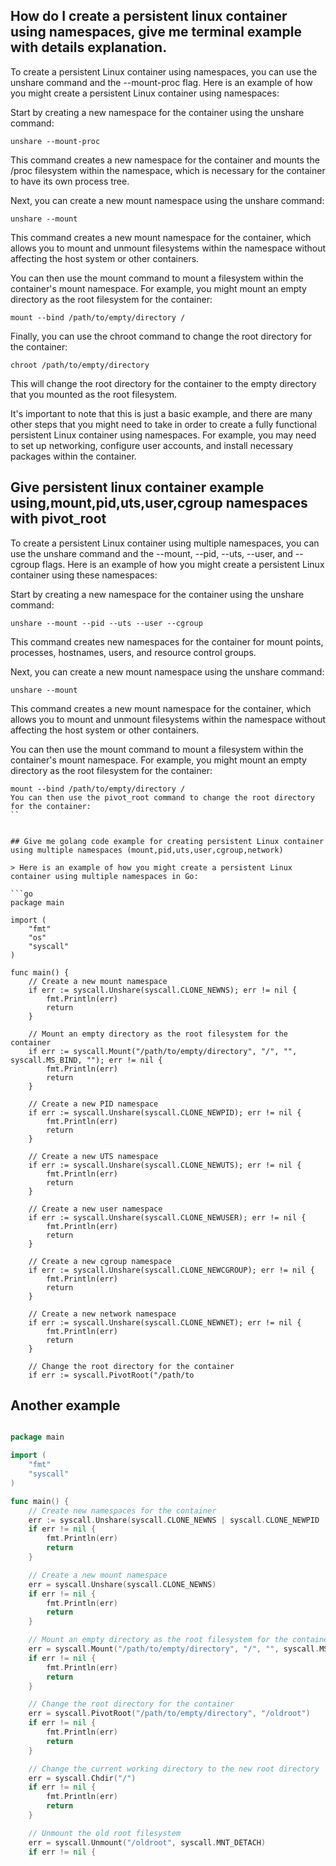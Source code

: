 ## How do I create a persistent linux container using namespaces, give me terminal example with details explanation.

To create a persistent Linux container using namespaces, you can use the unshare command and the --mount-proc flag. Here is an example of how you might create a persistent Linux container using namespaces:

Start by creating a new namespace for the container using the unshare command:
```
unshare --mount-proc
```

This command creates a new namespace for the container and mounts the /proc filesystem within the namespace, which is necessary for the container to have its own process tree.

Next, you can create a new mount namespace using the unshare command:
```
unshare --mount
```

This command creates a new mount namespace for the container, which allows you to mount and unmount filesystems within the namespace without affecting the host system or other containers.

You can then use the mount command to mount a filesystem within the container's mount namespace. For example, you might mount an empty directory as the root filesystem for the container:
```
mount --bind /path/to/empty/directory /
```

Finally, you can use the chroot command to change the root directory for the container:
```
chroot /path/to/empty/directory
```
This will change the root directory for the container to the empty directory that you mounted as the root filesystem.

It's important to note that this is just a basic example, and there are many other steps that you might need to take in order to create a fully functional persistent Linux container using namespaces. For example, you may need to set up networking, configure user accounts, and install necessary packages within the container.


## Give persistent linux container example using,mount,pid,uts,user,cgroup namespaces with pivot_root

To create a persistent Linux container using multiple namespaces, you can use the unshare command and the --mount, --pid, --uts, --user, and --cgroup flags. Here is an example of how you might create a persistent Linux container using these namespaces:

Start by creating a new namespace for the container using the unshare command:
```
unshare --mount --pid --uts --user --cgroup
```
This command creates new namespaces for the container for mount points, processes, hostnames, users, and resource control groups.

Next, you can create a new mount namespace using the unshare command:
```
unshare --mount
```
This command creates a new mount namespace for the container, which allows you to mount and unmount filesystems within the namespace without affecting the host system or other containers.

You can then use the mount command to mount a filesystem within the container's mount namespace. For example, you might mount an empty directory as the root filesystem for the container:

```
mount --bind /path/to/empty/directory /
You can then use the pivot_root command to change the root directory for the container:
``


## Give me golang code example for creating persistent Linux container using multiple namespaces (mount,pid,uts,user,cgroup,network) 

> Here is an example of how you might create a persistent Linux container using multiple namespaces in Go:

```go
package main

import (
	"fmt"
	"os"
	"syscall"
)

func main() {
	// Create a new mount namespace
	if err := syscall.Unshare(syscall.CLONE_NEWNS); err != nil {
		fmt.Println(err)
		return
	}

	// Mount an empty directory as the root filesystem for the container
	if err := syscall.Mount("/path/to/empty/directory", "/", "", syscall.MS_BIND, ""); err != nil {
		fmt.Println(err)
		return
	}

	// Create a new PID namespace
	if err := syscall.Unshare(syscall.CLONE_NEWPID); err != nil {
		fmt.Println(err)
		return
	}

	// Create a new UTS namespace
	if err := syscall.Unshare(syscall.CLONE_NEWUTS); err != nil {
		fmt.Println(err)
		return
	}

	// Create a new user namespace
	if err := syscall.Unshare(syscall.CLONE_NEWUSER); err != nil {
		fmt.Println(err)
		return
	}

	// Create a new cgroup namespace
	if err := syscall.Unshare(syscall.CLONE_NEWCGROUP); err != nil {
		fmt.Println(err)
		return
	}

	// Create a new network namespace
	if err := syscall.Unshare(syscall.CLONE_NEWNET); err != nil {
		fmt.Println(err)
		return
	}

	// Change the root directory for the container
	if err := syscall.PivotRoot("/path/to
```

## Another example
```go

package main

import (
	"fmt"
	"syscall"
)

func main() {
	// Create new namespaces for the container
	err := syscall.Unshare(syscall.CLONE_NEWNS | syscall.CLONE_NEWPID | syscall.CLONE_NEWUTS | syscall.CLONE_NEWUSER | syscall.CLONE_NEWCGROUP)
	if err != nil {
		fmt.Println(err)
		return
	}

	// Create a new mount namespace
	err = syscall.Unshare(syscall.CLONE_NEWNS)
	if err != nil {
		fmt.Println(err)
		return
	}

	// Mount an empty directory as the root filesystem for the container
	err = syscall.Mount("/path/to/empty/directory", "/", "", syscall.MS_BIND, "")
	if err != nil {
		fmt.Println(err)
		return
	}

	// Change the root directory for the container
	err = syscall.PivotRoot("/path/to/empty/directory", "/oldroot")
	if err != nil {
		fmt.Println(err)
		return
	}

	// Change the current working directory to the new root directory
	err = syscall.Chdir("/")
	if err != nil {
		fmt.Println(err)
		return
	}

	// Unmount the old root filesystem
	err = syscall.Unmount("/oldroot", syscall.MNT_DETACH)
	if err != nil {

```
